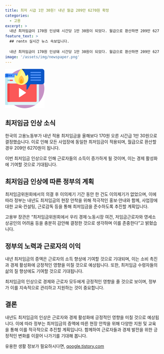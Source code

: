 ```yaml
---
title: 최저 시급 1만 30원! 내년 월급 209만 6270원 확정
categories:
  - 고용
excerpt: >
  내년 최저임금이 170원 인상돼 시간당 1만 30원이 되었다. 월급으로 환산하면 209만 6270원으로, 사업 종류와 상관없이 동일하게 적용된다. 이에 대한 이의제기는 없었고, 정부는 홍보와 교육 등을 통해 최저임금 준수를 촉구할 계획이다. 고용부 장관은 결정을 존중하며 경제와 노동시장 여건을 고려했다고 전했다. (출처: 정책브리핑)
feature_text: >
  ## rentn 실시간 뉴스 속보입니다.

  내년 최저임금이 170원 인상돼 시간당 1만 30원이 되었다. 월급으로 환산하면 209만 6270원으로, 사업 종류와 상관없이 동일하게 적용된다. 이에 대한 이의제기는 없었고, 정부는 홍보와 교육 등을 통해 최저임금 준수를 촉구할 계획이다. 고용부 장관은 결정을 존중하며 경제와 노동시장 여건을 고려했다고 전했다. (출처: 정책브리핑)
image: '/assets/img/newspaper.png'
---
```


<p><img src="/assets/img/news.png" alt="rentncar 속보" /></p>

<h2 data-ke-size="size26">최저임금 인상 소식</h2>

<p>한국의 고용노동부가 내년 적용 최저임금을 올해보다 170원 오른 시간급 1만 30원으로 결정했습니다. 이로 인해 모든 사업장에 동일한 최저임금이 적용되며, 월급으로 환산할 경우 209만 6270원이 됩니다.</p>

<p data-ke-size="size16">이번 최저임금 인상으로 인해 근로자들의 소득이 증가하게 될 것이며, 이는 경제 활성화에 기여할 것으로 기대됩니다.</p>

<h2 data-ke-size="size26">최저임금 인상에 따른 정부의 계획</h2>

<p>최저임금위원회에서의 의결 후 이의제기 기간 동안 한 건도 이의제기가 없었으며, 이에 따라 정부는 내년도 최저임금의 현장 안착을 위해 적극적인 홍보·안내와 함께, 사업장에 대한 교육·컨설팅, 근로감독 등을 통해 최저임금을 준수하도록 추진할 계획입니다.</p>

<p data-ke-size="size16">고용부 장관은 “최저임금위원회에서 우리 경제·노동시장 여건, 저임금근로자와 영세소상공인의 어려움 등을 충분히 감안해 결정한 것으로 생각하며 이를 존중한다”고 밝혔습니다.</p>

<h2 data-ke-size="size26">정부의 노력과 근로자의 이익</h2>

<p>내년 최저임금의 증액은 근로자의 소득 향상에 기여할 것으로 기대되며, 이는 소비 촉진과 경제 활성화에 긍정적인 영향을 미칠 것으로 예상됩니다. 또한, 최저임금 수령자들의 삶의 질 향상에도 기여할 것으로 기대됩니다.</p>

<p data-ke-size="size16">최저임금의 인상으로 경제와 근로자 모두에게 긍정적인 영향을 줄 것으로 보이며, 정부가 이를 지속적으로 관리하고 지원하는 것이 중요합니다.</p>

<h2 data-ke-size="size26">결론</h2>

<p>내년도 최저임금의 인상은 근로자와 경제 활성화에 긍정적인 영향을 미칠 것으로 예상됩니다. 이에 따라 정부는 최저임금의 증액에 따른 현장 안착을 위해 다양한 지원 및 교육을 통해 이를 적극적으로 추진할 계획입니다. 함께하여 근로자들과 경제 발전을 위한 긍정적인 변화를 이끌어 나가기를 기대해 봅니다.</p>
유용한 생활 정보가 필요하시다면, <a href="https://qoogle.tistory.com" rel="dofollow">qoogle.tistory.com</a>



